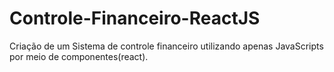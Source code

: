 # Controle-Financeiro-ReactJS

Criação de um Sistema de controle financeiro utilizando apenas JavaScripts por meio de componentes(react).
